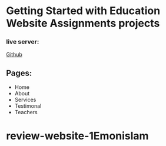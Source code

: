 # Getting Started with Education Website Assignments projects

### live server:

[Github](https://github.com/ProgrammingHeroWC4/review-website-1Emonislam)

## Pages:

-   Home
-   About
-   Services
-   Testimonal
-   Teachers
# review-website-1Emonislam
